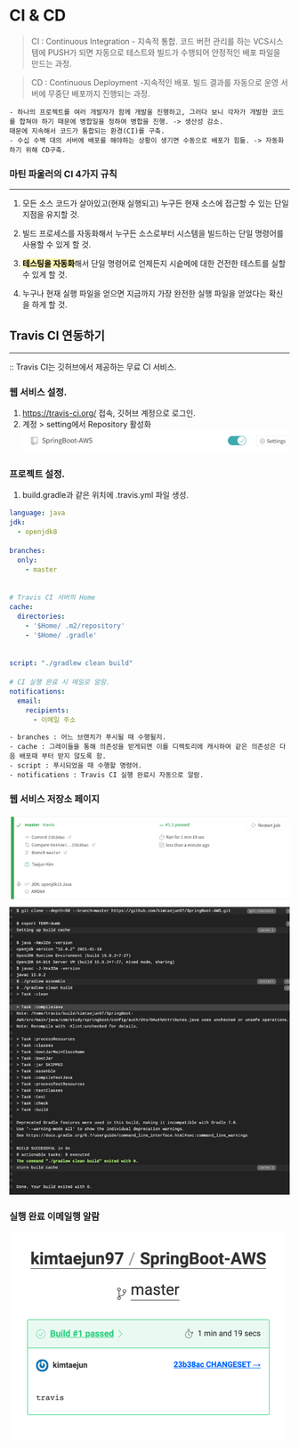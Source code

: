 # CI & CD


> CI : Continuous Integration - 지속적 통합. 코드 버전 관리를 하는 VCS시스템에 PUSH가 되면 자동으로 테스트와 빌드가 수행되어 안정적인 배포 파일을 만드는 과정.

> CD : Continuous Deployment -지속적인 배포. 빌드 결과를 자동으로 운영 서버에 무중단 배포까지 진행되는 과정.

    - 하나의 프로젝트를 여러 개발자가 함께 개발을 진행하고, 그러다 보니 각자가 개발한 코드를 합쳐야 하기 때문에 병합일을 정하여 병합을 진행. -> 생산성 감소.    
    때문에 지속해서 코드가 통합되는 환경(CI)를 구축.
    - 수십 수백 대의 서버에 배포를 해야하는 상황이 생기면 수동으로 배포가 힘듦. -> 자동화하기 위해 CD구축.

### 마틴 파울러의 CI 4가지 규칙
****
1. 모든 소스 코드가 살아있고(현재 실행되고) 누구든 현재 소스에 접근할 수 있는 단일 지점을 유지할 것.    

   
2. 빌드 프로세스를 자동화해서 누구든 소스로부터 시스템을 빌드하는 단일 명령어를 사용할 수 있게 할 것.

   
3. <mark style='background-color:#fff5b1 '>**테스팅을 자동화**</mark>해서 단일 명령어로 언제든지 시슽메에 대한 건전한 테스트를 실할 수 있게 할 것.


4. 누구나 현재 실행 파일을 얻으면 지금까지 가장 완전한 실행 파일을 얻었다는 확신을 하게 할 것.


## Travis CI 연동하기
****
:: Travis CI는 깃허브에서 제공하는 무료 CI 서비스.   

### 웹 서비스 설정.
1. https://travis-ci.org/ 접속, 깃허브 계정으로 로그인.
2. 계정 > setting에서 Repository 활성화
![img.png](img.png)
   
### 프로젝트 설정.
1. build.gradle과 같은 위치에 .travis.yml 파일 생성.
```yaml
language: java
jdk:
  - openjdk8
    
branches:
  only:
    - master
      
      
# Travis CI 서버의 Home
cache:
  directories:
    - '$Home/ .m2/repository'
    - '$Home/ .gradle'
  

script: "./gradlew clean build"

# CI 실행 완료 시 메일로 알람.
notifications: 
  email:
    recipients: 
      - 이메일 주소
```

    - branches : 어느 브랜치가 푸시될 때 수행될지. 
    - cache : 그레이들을 통해 의존성을 받게되면 이를 디렉토리에 캐시하여 같은 의존성은 다음 배포때 부터 받지 않도록 함.
    - script : 푸시되었을 때 수행할 명령어.
    - notifications : Travis CI 실행 완료시 자동으로 알람.

### 웹 서비스 저장소 페이지
![img_1.png](img_1.png)
![img_2.png](img_2.png)

### 실행 완료 이메일행 알람
![img_3.png](img_3.png)